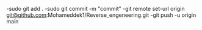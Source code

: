 -sudo git add .
-sudo git commit -m "commit"
-git remote set-url origin git@github.com:Mohameddek1/Reverse_engeneering.git
-git push -u origin main

